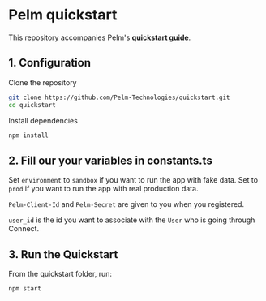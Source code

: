 # Pelm quickstart

This repository accompanies Pelm's [**quickstart guide**](https://pelm.readme.io/reference/example-app).

## 1. Configuration

Clone the repository

```bash
git clone https://github.com/Pelm-Technologies/quickstart.git
cd quickstart
```

Install dependencies
```bash
npm install
```

## 2. Fill our your variables in constants.ts

Set `environment` to `sandbox` if you want to run the app with fake data. Set to `prod` if you want to run the app with real production data.

`Pelm-Client-Id` and `Pelm-Secret` are given to you when you registered.

`user_id` is the id you want to associate with the `User` who is going through Connect.

## 3. Run the Quickstart

From the quickstart folder, run:
```bash
npm start
```
